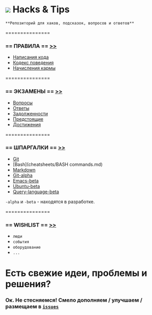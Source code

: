 ![](https://avatars0.githubusercontent.com/u/6559911?s=28) Hacks & Tips
===

```
**Репозиторий для хаков, подсказок, вопросов и ответов**
```
===============

### == ПРАВИЛА == [>>](RULES)

 - [Написания кода](RULES/CODING.md)
 - [Кодекс поведения](RULES/CULTURE.md)
 - [Начисления кармы](RULES/KARMA.md)

===============

### == ЭКЗАМЕНЫ == [>>](EXAMS)

 - [Вопросы](exams/questions.md)
 - [Ответы](exams/answers.md)
 - [Задолженности](exams/debt.md)
 - [Предстоящие](exams/coming.md)
 - [Достижения](Hacks-and-Tips/karma.md)

===============

### == ШПАРГАЛКИ == [>>](CHEATSHEETS)

 - [Git](cheatsheets/Git.md)
 - [Bash](cheatsheets/BASH commands.md)
 - [Markdown](cheatsheets/Markdown.md)
 - [Git-alpha](cheatsheets/Git-alpha.md)
 - [Emacs-beta](cheatsheets/Emacs-beta.md)
 - [Ubuntu-beta](cheatsheets/Ubuntu-beta.md)
 - [Query-language-beta](cheatsheets/Query-language-beta.md)

`-alpha` и `-beta` - находятся в разработке.

===============

### == WISHLIST == [>>](WISHLIST)

 - `люди`
 - `события`
 - `оборудование`
 - `...`

# Есть свежие идеи, проблемы и решения? 
### Ок. Не стесняемся! Смело дополняем / улучшаем / размещаем в [`issues`](https://github.com/soda-io/Hacks-and-Tips/issues/new)

